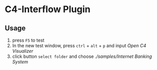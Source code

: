 # **C4-Interflow Plugin**
## Usage
1. press `F5` to test
2. In the new test window, press `ctrl` + `alt` + `p` and input *Open C4 Visualizer*
3. click button `select folder` and choose *./samples/Internet Banking System*
   
